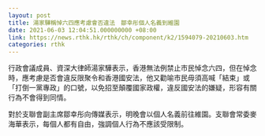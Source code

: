 ```yaml
---
layout: post
title: 湯家驊稱悼六四應考慮會否違法　鄒幸彤個人名義到維園
date: 2021-06-03 12:04:51.000000000 +08:00
link: https://news.rthk.hk/rthk/ch/component/k2/1594079-20210603.htm
categories: rthk
---
```


行政會議成員、資深大律師湯家驊表示，香港無法例禁止市民悼念六四，但在悼念時，應考慮是否會違反限聚令和香港國安法，他又勸喻市民毋須高喊「結束」或「打倒一黨專政」的口號，以免招至顛覆國家政權，違反國安法的嫌疑，形容有關行為不會得到同情。

對於支聯會副主席鄒幸彤向傳媒表示，明晚會以個人名義前往維園。支聯會常委麥海華表示，每個人都有自由，強調個人行為不應該受限制。
